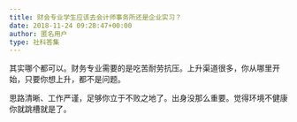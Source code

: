 ```yaml
---
title: 财会专业学生应该去会计师事务所还是企业实习？
date: 2018-11-24 09:28:47+00:00
author: 匿名用户
type: 社科答集
---
```

其实哪个都可以。财务专业需要的是吃苦耐劳抗压。上升渠道很多，你从哪里开始，只要你想上升，都不是问题。

思路清晰、工作严谨，足够你立于不败之地了。出身没那么重要。觉得环境不健康你就跳槽就是了。


